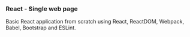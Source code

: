 ### React - Single web page

Basic React application from scratch using React, ReactDOM, Webpack, Babel, Bootstrap and ESLint.